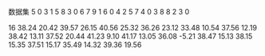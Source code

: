 数据集
5
0 3 1 5 8
3 0 6 7 9
1 6 0 4 2
5 7 4 0 3
8 8 2 3 0

16
38.24 20.42
39.57 26.15
40.56 25.32
36.26 23.12
33.48 10.54
37.56 12.19
38.42 13.11
37.52 20.44
41.23 9.10
41.17 13.05
36.08 -5.21
38.47 15.13
38.15 15.35
37.51 15.17
35.49 14.32
39.36 19.56